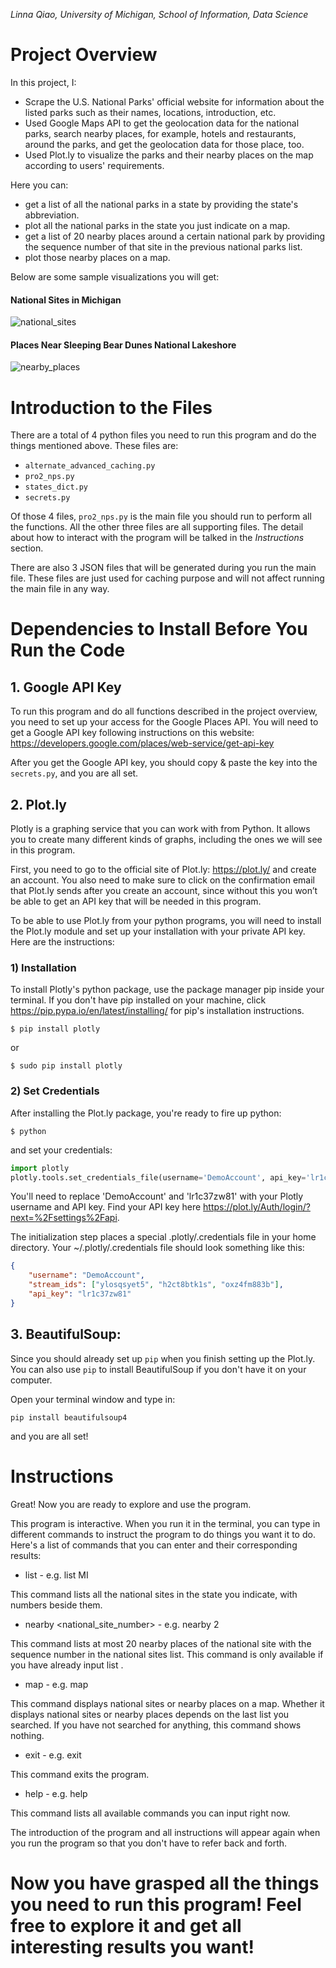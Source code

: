 *Linna Qiao, University of Michigan, School of Information, Data Science*

# Project Overview
In this project, I:
* Scrape the U.S. National Parks' official website for information about the listed parks such as their names, locations, introduction, etc.
* Used Google Maps API to get the geolocation data for the national parks, search nearby places, for example, hotels and restaurants, around the parks, and get the geolocation data for those place, too.
* Used Plot.ly to visualize the parks and their nearby places on the map according to users' requirements.

Here you can:
*  get a list of all the national parks in a state by providing the state's abbreviation.
*  plot all the national parks in the state you just indicate on a map.
*  get a list of 20 nearby places around a certain national park by providing the sequence number of that site in the previous national parks list.
*  plot those nearby places on a map.

Below are some sample visualizations you will get:

#### National Sites in Michigan
![national_sites](national_sites.png?raw=true "National Sites in Michigan")
#### Places Near Sleeping Bear Dunes National Lakeshore
![nearby_places](nearby_places.png?raw=true "Places Near Sleeping Bear Dunes National Lakeshore")

# Introduction to the Files
There are a total of 4 python files you need to run this program and do the things mentioned above. These files are:
*  `alternate_advanced_caching.py`
*  `pro2_nps.py`
*  `states_dict.py`
*  `secrets.py`

Of those 4 files, `pro2_nps.py` is the main file you should run to perform all the functions. All the other three files are all supporting files. The detail about how to interact with the program will be talked in the *Instructions* section.

There are also 3 JSON files that will be generated during you run the main file. These files are just used for caching purpose and will not affect running the main file in any way.

# Dependencies to Install Before You Run the Code
## 1. Google API Key

To run this program and do all functions described in the project overview, you need to set up your access for the Google Places API. You will need to get a Google API key following instructions on this website:
https://developers.google.com/places/web-service/get-api-key

After you get the Google API key, you should copy & paste the key into the `secrets.py`, and you are all set.

## 2. Plot.ly

Plotly is a graphing service that you can work with from Python. It allows you to create many different kinds of graphs, including the ones we will see in this program.

First, you need to go to the official site of Plot.ly: https://plot.ly/ and create an account. You also need to make sure to click on the confirmation email that Plot.ly sends after you create an account, since without this you won’t be able to get an API key that will be needed in this program.

To be able to use Plot.ly from your python programs, you will need to install the Plot.ly module and set up your installation with your private API key. Here are the instructions:

### 1) Installation
To install Plotly's python package, use the package manager pip inside your terminal.
If you don't have pip installed on your machine, click https://pip.pypa.io/en/latest/installing/ for pip's installation instructions.

`$ pip install plotly`

or

`$ sudo pip install plotly`

### 2) Set Credentials
After installing the Plot.ly package, you're ready to fire up python:

`$ python`

and set your credentials:

```python
import plotly
plotly.tools.set_credentials_file(username='DemoAccount', api_key='lr1c37zw81')
```

You'll need to replace 'DemoAccount' and 'lr1c37zw81' with your Plotly username and API key.
Find your API key here https://plot.ly/Auth/login/?next=%2Fsettings%2Fapi.

The initialization step places a special .plotly/.credentials file in your home directory. Your ~/.plotly/.credentials file should look something like this:

```JSON
{
    "username": "DemoAccount",
    "stream_ids": ["ylosqsyet5", "h2ct8btk1s", "oxz4fm883b"],
    "api_key": "lr1c37zw81"
}
```

## 3. BeautifulSoup:

Since you should already set up `pip` when you finish setting up the Plot.ly. You can also use `pip` to install BeautifulSoup if you don't have it on your computer.

Open your terminal window and type in:

`pip install beautifulsoup4`

and you are all set!

# Instructions
Great! Now you are ready to explore and use the program.

This program is interactive. When you run it in the terminal, you can type in different commands to instruct the program to do things you want it to do. Here's a list of commands that you can enter and their corresponding results:

* list <stateabbr> - e.g. list MI

This command lists all the national sites in the state you indicate, with numbers beside them.

* nearby <national_site_number> - e.g. nearby 2

This command lists at most 20 nearby places of the national site with the sequence number in the national sites list. This command is only available if you have already input list <stateabbr>.

* map - e.g. map

This command displays national sites or nearby places on a map. Whether it displays national sites or nearby places depends on the last list you searched. If you have not searched for anything, this command shows nothing.

* exit - e.g. exit

This command exits the program.

* help - e.g. help

This command lists all available commands you can input right now.

The introduction of the program and all instructions will appear again when you run the program so that you don't have to refer back and forth.


# Now you have grasped all the things you need to run this program! Feel free to explore it and get all interesting results you want!
